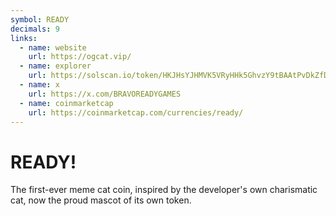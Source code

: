 ```yaml
---
symbol: READY
decimals: 9
links:
  - name: website
    url: https://ogcat.vip/
  - name: explorer
    url: https://solscan.io/token/HKJHsYJHMVK5VRyHHk5GhvzY9tBAAtPvDkZfDH6RLDTd
  - name: x
    url: https://x.com/BRAVOREADYGAMES
  - name: coinmarketcap
    url: https://coinmarketcap.com/currencies/ready/
---
```


# READY!

The first-ever meme cat coin, inspired by the developer's own charismatic cat, now the proud mascot of its own token.
